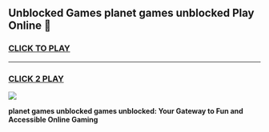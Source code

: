 
## Unblocked Games planet games unblocked Play Online 👋
<h3>
<a href="https://news.freeplayer.one?title=planet_games_unblocked&ref=17F">CLICK TO PLAY</a></h3>
<hr>

<h3>
<a href="https://news.freeplayer.one?title=planet_games_unblocked&ref=17F">CLICK 2 PLAY</a>
  
</h3>

<a href="https://news.freeplayer.one?title=planet_games_unblocked&ref=17F/"><img src="https://clearcache.store/games.png"></a>


**planet games unblocked games unblocked: Your Gateway to Fun and Accessible Online Gaming**
